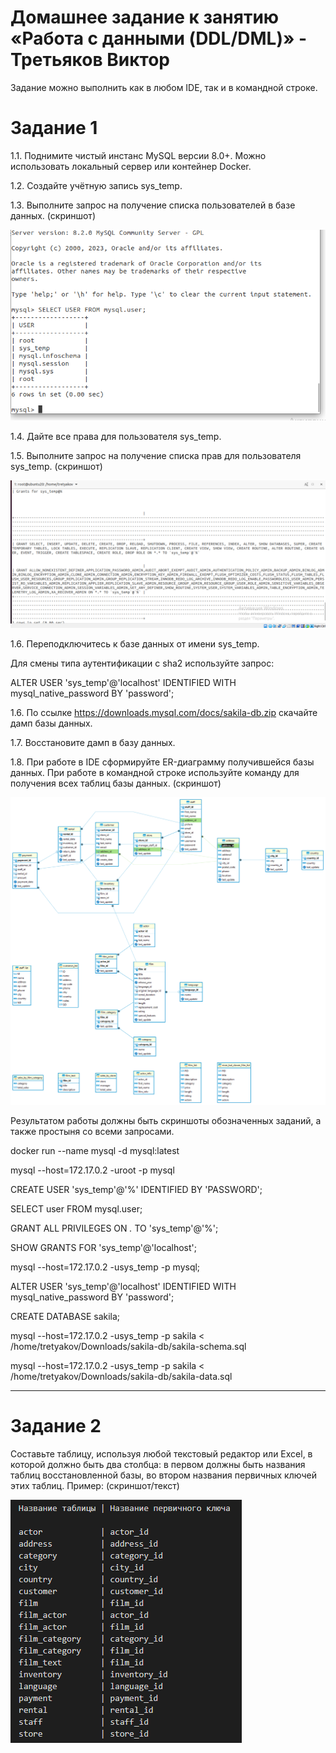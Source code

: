 # Домашнее задание к занятию «Работа с данными (DDL/DML)» - Третьяков Виктор

Задание можно выполнить как в любом IDE, так и в командной строке.

# Задание 1
1.1. Поднимите чистый инстанс MySQL версии 8.0+. Можно использовать локальный сервер или контейнер Docker.

1.2. Создайте учётную запись sys_temp.

1.3. Выполните запрос на получение списка пользователей в базе данных. (скриншот)

![task1_1](/sbd/12.2/task1_1.png)

1.4. Дайте все права для пользователя sys_temp.

1.5. Выполните запрос на получение списка прав для пользователя sys_temp. (скриншот)

![task1_2](/sbd/12.2/task1_2.png)

1.6. Переподключитесь к базе данных от имени sys_temp.

Для смены типа аутентификации с sha2 используйте запрос:

ALTER USER 'sys_temp'@'localhost' IDENTIFIED WITH mysql_native_password BY 'password';

1.6. По ссылке https://downloads.mysql.com/docs/sakila-db.zip скачайте дамп базы данных.

1.7. Восстановите дамп в базу данных.

1.8. При работе в IDE сформируйте ER-диаграмму получившейся базы данных. При работе в командной строке используйте команду для получения всех таблиц базы данных. (скриншот)

![task1_3](/sbd/12.2/task1_3.png)

Результатом работы должны быть скриншоты обозначенных заданий, а также простыня со всеми запросами.

docker run --name mysql -d mysql:latest

mysql --host=172.17.0.2 -uroot -p mysql

CREATE USER 'sys_temp'@'%' IDENTIFIED BY 'PASSWORD';

SELECT user FROM mysql.user;

GRANT ALL PRIVILEGES ON *.* TO 'sys_temp'@'%';

SHOW GRANTS FOR 'sys_temp'@'localhost';

mysql --host=172.17.0.2 -usys_temp -p mysql;

ALTER USER 'sys_temp'@'localhost' IDENTIFIED WITH mysql_native_password BY 'password';

CREATE DATABASE sakila;

mysql --host=172.17.0.2 -usys_temp -p sakila < /home/tretyakov/Downloads/sakila-db/sakila-schema.sql 

mysql --host=172.17.0.2 -usys_temp -p sakila < /home/tretyakov/Downloads/sakila-db/sakila-data.sql

---

# Задание 2

Составьте таблицу, используя любой текстовый редактор или Excel, в которой должно быть два столбца: в первом должны быть названия таблиц восстановленной базы, во втором названия первичных ключей этих таблиц. Пример: (скриншот/текст)

![task2](/sbd/12.2/task2.png)